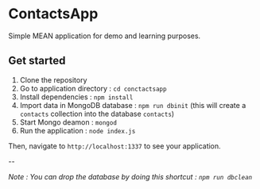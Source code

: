 # ContactsApp

Simple MEAN application for demo and learning purposes.

## Get started

1. Clone the repository
2. Go to application directory : `cd conctactsapp`
3. Install dependencies : `npm install`
4. Import data in MongoDB database : `npm run dbinit` (this will create a `contacts` collection into the database `contacts`)
5. Start Mongo deamon : `mongod`
6. Run the application : `node index.js`

Then, navigate to `http://localhost:1337` to see your application.

--

*Note : You can drop the database by doing this shortcut : `npm run dbclean`*

